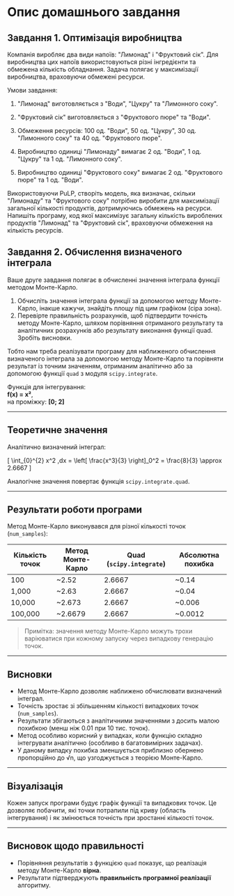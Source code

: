 #   Опис домашнього завдання

##  Завдання 1. Оптимізація виробництва

Компанія виробляє два види напоїв: "Лимонад" і "Фруктовий сік". Для виробництва цих напоїв використовуються різні інгредієнти та обмежена кількість обладнання. Задача полягає у максимізації виробництва, враховуючи обмежені ресурси.

Умови завдання:

1. "Лимонад" виготовляється з "Води", "Цукру" та "Лимонного соку".

2. "Фруктовий сік" виготовляється з "Фруктового пюре" та "Води".

3. Обмеження ресурсів: 100 од. "Води", 50 од. "Цукру", 30 од. "Лимонного соку" та 40 од. "Фруктового пюре".

4. Виробництво одиниці "Лимонаду" вимагає 2 од. "Води", 1 од. "Цукру" та 1 од. "Лимонного соку".

5. Виробництво одиниці "Фруктового соку" вимагає 2 од. "Фруктового пюре" та 1 од. "Води".

Використовуючи PuLP, створіть модель, яка визначає, скільки "Лимонаду" та "Фруктового соку" потрібно виробити для максимізації загальної кількості продуктів, дотримуючись обмежень на ресурси. Напишіть програму, код якої максимізує загальну кількість вироблених продуктів "Лимонад" та "Фруктовий сік", враховуючи обмеження на кількість ресурсів.



##  Завдання 2. Обчислення визначеного інтеграла

Ваше друге завдання полягає в обчисленні значення інтеграла функції методом Монте-Карло. 
1. Обчисліть значення інтеграла функції за допомогою методу Монте-Карло, інакше кажучи, знайдіть площу під цим графіком (сіра зона).
2. Перевірте правильність розрахунків, щоб підтвердити точність методу Монте-Карло, шляхом порівняння отриманого результату та аналітичних розрахунків або результату виконання функції quad. Зробіть висновки.

Тобто нам треба реалізувати програму для наближеного обчислення визначеного інтеграла за допомогою методу Монте-Карло та порівняти результат із точним значенням, отриманим аналітично або за допомогою функції `quad` з модуля `scipy.integrate`.

Функція для інтегрування:  
**f(x) = x²**,  
на проміжку: **[0; 2]**

---

##  Теоретичне значення

Аналітично визначений інтеграл:

\[
\int_{0}^{2} x^2 \,dx = \left[ \frac{x^3}{3} \right]_0^2 = \frac{8}{3} \approx 2.6667
\]

Аналогічне значення повертає функція `scipy.integrate.quad`.

---

##  Результати роботи програми

Метод Монте-Карло виконувався для різної кількості точок (`num_samples`):

| Кількість точок | Метод Монте-Карло | Quad (`scipy.integrate`) | Абсолютна похибка |
|------------------|--------------------|---------------------------|--------------------|
| 100              | ~2.52              | 2.6667                    | ~0.14              |
| 1,000            | ~2.63              | 2.6667                    | ~0.04              |
| 10,000           | ~2.673             | 2.6667                    | ~0.006             |
| 100,000          | ~2.6679            | 2.6667                    | ~0.0012            |

> Примітка: значення методу Монте-Карло можуть трохи варіюватися при кожному запуску через випадкову генерацію точок.

---

##  Висновки

- Метод Монте-Карло дозволяє наближено обчислювати визначений інтеграл.
- Точність зростає зі збільшенням кількості випадкових точок (`num_samples`).
- Результати збігаються з аналітичними значеннями з досить малою похибкою (менш ніж 0.01 при 10 тис. точок).
- Метод особливо корисний у випадках, коли функцію складно інтегрувати аналітично (особливо в багатовимірних задачах).
- У даному випадку похибка зменшується приблизно обернено пропорційно до √n, що узгоджується з теорією Монте-Карло.

---

##  Візуалізація

Кожен запуск програми будує графік функції та випадкових точок. Це дозволяє побачити, які точки потрапили під криву (область інтегрування) і як змінюється точність при зростанні кількості точок.

---

##  Висновок щодо правильності

- Порівняння результатів з функцією `quad` показує, що реалізація методу Монте-Карло **вірна**.
- Результати підтверджують **правильність програмної реалізації** алгоритму.
